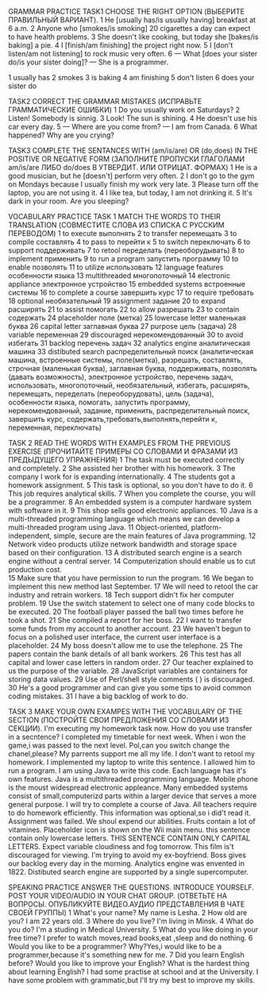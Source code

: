 GRAMMAR PRACTICE
 TASK1
 CHOOSE THE RIGHT OPTION (ВЫБЕРИТЕ ПРАВИЛЬНЫЙ ВАРИАНТ).
 1 He [usually has/is usually having] breakfast at 6 a.m.
 2 Anyone who [smokes/is smoking] 20 cigarettes a day can expect to have health problems.
 3 She doesn't like cooking, but today she [bakes/is baking] a pie.
 4 I [finish/am finishing] the project right now.
 5 I [don't listen/am not listening] to rock music very often.
 6  — What [does your sister do/is your sister doing]?
 — She is a programmer.

 1 usually has
 2 smokes
 3 is baking
 4 am finishing
 5 don't listen
 6 does your sister do

 TASK2
 CORRECT THE GRAMMAR MISTAKES (ИСПРАВЬТЕ ГРАММАТИЧЕСКИЕ ОШИБКИ)
 1 Do you usually work on Saturdays?
 2 Listen! Somebody is sinnig.
 3 Look! The sun is shining.
 4 He doesn't use his car every day.
 5 — Where are you come from?
 — I am from Canada.
 6 What happened? Why are you crying?

 TASK3
 COMPLETE THE SENTANCES WITH (am/is/are) OR (do,does) IN THE POSITIVE OR NEGATIVE FORM (ЗАПОЛНИТЕ ПРОПУСКИ ГЛАГОЛАМИ am/is/are ЛИБО do/does В УТВЕРДИТ. ИЛИ ОТРИЦАТ. ФОРМАХ)
 1 He is a good musician, but he [doesn't] perform very often.
 2 I don't go to the gym on Mondays because I usually finish my work very late.
 3 Please turn off the laptop, you are not using it.
 4 I like tea, but today, I  am not  drinking it.
 5 It's dark in your room. Are you sleeping?


 VOCABULARY PRACTICE
 TASK 1
 MATCH THE WORDS TO THEIR TRANSLATION (СОВМЕСТИТЕ СЛОВА ИЗ СПИСКА С РУССКИМ ПЕРЕВОДОМ)
 1 to execute  выполнять
 2 to transfer перемещать
 3 to compile составлять
 4 to pass to перейти к
 5 to switch переключать
 6 to support поддерживать
 7 to retool переделать (переоборудывать)
 8 to implement применить 
 9 to run a program запустить программу
 10 to enable позволять 
 11 to utilize использовать 
 12 language features особенности языка 
 13 multithreaded многопоточный
 14 electronic appliance электронное устройство
 15 embedded systems встроенные системы
 16 to complete a course завершить курс
 17 to require требовать 
 18 optional необязательный
 19 assignment задание 
 20 to expand расширять 
 21 to assist помогать 
 22 to allow разрешать 
 23 to contain содержать 
 24 placeholder поле (метка)
 25 lowercase letter маленькая буква
 26 capital letter заглавная буква
 27 purpose цель (задача)
 28 variable переменная 
 29 discouraged нерекомендованный
 30 to avoid избегать 
 31 backlog перечень задач 
 32 analytics engine аналитическая машина 
 33 distibuted search распределительный поиск
 (аналитическая машина, встроенные системы, поле(метка), разрешать, составлять, строчная (маленькая буква), заглавная буква, поддерживать, позволять (давать возможность),
 электронное устройство, перечень задач, использовать, многопоточный, необязательный, избегать, расширять, перемещать, переделать (переоборудовать), цель (задача), 
 особенности языка, помогать, запустить программу, нерекомендованный, задание, применить, распределительный поиск, завершить курс, содержать,требовать,выполнять,перейти к, 
 переменная, переключать)


 TASK 2
 READ THE WORDS WITH EXAMPLES FROM THE PREVIOUS EXERCISE (ПРОЧИТАЙТЕ ПРИМЕРЫ СО СЛОВАМИ И ФРАЗАМИ ИЗ ПРЕДЫДУЩЕГО УПРАЖНЕНИЯ) 
 1 The task must be executed correctly and completely. 
 2 She assisted her brother with his homework. 
 3 The company I work for is expanding internationally.
 4 The students got a homework assignment.
 5 This task is optional, so you don't have to do it. 
 6 This job requires analytical skills.
 7 When you complete the course, you will be a programmer. 
 8 An embedded system is a computer hardware system with software in it.
 9 This shop sells good electronic appliances. 
 10 Java is a multi-threaded programming language which means we can develop a multi-threaded program using Java.
 11 Object-oriented, platform-independent, simple, secure are the main features of Java programming. 
 12 Network video products utilize network bandwidth and storage space based on their configuration. 
 13  A distributed search engine is a search engine without a central server.
 14 Computerization should enable us to cut production cost.  
 15 Make sure that you have permission to run the program. 
 16 We began to implement this new method last September.
 17  We will need to retool the car industry and retrain workers. 
 18 Tech support didn't fix her computer problem.
 19 Use the switch statement to select one of many code blocks to be executed.
 20 The football player passed the ball two times before he took a shot. 
 21 She compiled a report for her boss. 
 22  I want to transfer some funds from my account to another account.
 23 We haven't begun to focus on a polished user interface, the current user interface is a placeholder.
 24 My boss doesn't allow me to use the telephone.
 25 The papers contain the bank details of all bank workers.
 26 This test has all capital and lower case letters in random order.
 27 Our teacher explained to us the purpose of the variable. 
 28 JavaScript variables are containers for storing data values.
 29 Use of Perl/shell style comments ( ) is discouraged.
 30 He's a good programmer and can give you some tips to avoid common coding mistakes. 
 31 I have a big backlog of work to do.

 TASK 3
 MAKE YOUR OWN EXAMPES WITH THE VOCABULARY OF THE SECTION (ПОСТРОЙТЕ СВОИ ПРЕДЛОЖЕНИЯ СО СЛОВАМИ ИЗ СЕКЦИИ). 
 I'm executing my homework task now.
 How do you use transfer in a secntence?
 I completed my timetable for next week.
 When i won the game,i was passed to the next level.
 Pol,can you switch change the chanel,please?
 My parrents support me all my life.
 I don't want to retool my homework.
 I implemented my laptop to write this sentence.
 I allowed him to run a program.
 I am using Java to write this code.
 Each language has it's own features.
 Java is a multithreaded programming language.
 Mobile phone is the moust widespread electronic appleance.
 Many embedded systems consist of small,computerizd parts within a larger device that serves a more general purpose.
 I will try to complete a course of Java.
 All teachers require to do homework efficiently.
 This information was optional,so i did't read it.
 Assignment was failed.
 We shoul expend our abilities.
 Fruits contain a lot of vitamines.
 Placeholder icon is shown on the Wii main menu.
 this sentence contain only lowercase letters.
 THIS SENTENCE CONTAIN ONLY CAPITAL LETTERS.
 Expect variable cloudiness and fog tomorrow.
 This film is't discouraged for viewing.
 I'm trying to avoid my ex-boyfriend.
 Boss gives our backlog every day in the morning.
 Analytics engine was envented in 1822.
 Distibuted search engine are supported by a single supercomputer.


 SPEAKING PRACTICE
 ANSWER THE QUESTIONS. INTRODUCE YOURSELF. POST YOUR VIDEO/AUDIO IN YOUR CHAT GROUP. (ОТВЕТЬТЕ НА ВОПРОСЫ. ОПУБЛИКУЙТЕ ВИДЕО.АУДИО ПРЕДСТАВЛЕНИЯ В ЧАТЕ СВОЕЙ ГРУППЫ)
 1 What's your name? My name is Lesha.
 2 How old are you? I am 22 years old.
 3 Where do you live? I'm living in Minsk.
 4 What do you do? I'm a studing in Medical University. 
 5 What do you like doing in your free time? I prefer to watch moves,read books,eat ,sleep and do nothing.
 6 Would you like to be a programmer? Why?Yes,i would like to be a programmer,because it's something new for me.
 7 Did you learn English before? Would you like to improve your English? What is the hardest thing about learning English?
  I had some practise at school and at the University. I have some problem with grammatic,but I'll try my best to improve my skills.
